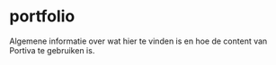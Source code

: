 # portfolio
Algemene informatie over wat hier te vinden is en hoe de content van Portiva te gebruiken is.

